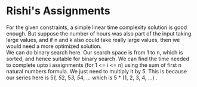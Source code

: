 # Rishi's Assignments

For the given constraints, a simple linear time complexity solution is good enough. But suppose the number of hours was also part of the input taking large values, and if n and k also could take really large values, then we would need a more optimized solution.   
We can do binary search here. Our search space is from 1 to n, which is sorted, and hence suitable for binary search. We can find the time needed to complete upto i assignments (for 1 <= i <= n) using the sum of first n natural numbers formula. We just need to multiply it by 5. This is because our series here is 5*1, 5*2, 5*3, 5*4, ... which is 5 * (1, 2, 3, 4, ...) .   
